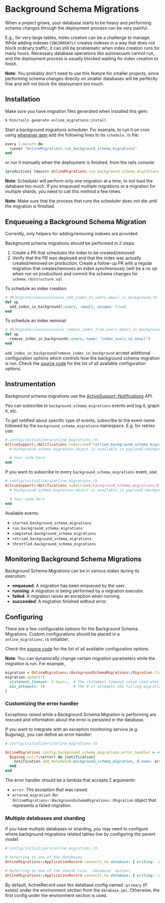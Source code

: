 # Background Schema Migrations

When a project grows, your database starts to be heavy and performing schema changes through the deployment process can be very painful.

E.g., for very large tables, index creation can be a challenge to manage. While adding indexes `CONCURRENTLY` creates indexes in a way that does not block ordinary traffic, it can still be problematic when index creation runs for many hours. Necessary database operations like autovacuum cannot run, and the deployment process is usually blocked waiting for index creation to finish.

**Note**: You probably don't need to use this feature for smaller projects, since performing schema changes directly on smaller databases will be perfectly fine and will not block the deployment too much.

## Installation

Make sure you have migration files generated when installed this gem:

```sh
$ bin/rails generate online_migrations:install
```

Start a background migrations scheduler. For example, to run it on cron using [whenever gem](https://github.com/javan/whenever) add the following lines to its `schedule.rb` file:

```ruby
every 1.minute do
  runner "OnlineMigrations.run_background_schema_migrations"
end
```

or run it manually when the deployment is finished, from the rails console:

```rb
[production] (main)> OnlineMigrations.run_background_schema_migrations
```

**Note**: Scheduler will perform only one migration at a time, to not load the database too much. If you enqueued multiple migrations or a migration for multiple shards, you need to call this method a few times.

**Note**: Make sure that the process that runs the scheduler does not die until the migration is finished.

## Enqueueing a Background Schema Migration

Currently, only helpers for adding/removing indexes are provided.

Background schema migrations should be performed in 2 steps:

1. Create a PR that schedules the index to be created/removed
2. Verify that the PR was deployed and that the index was actually created/removed on production.
  Create a follow-up PR with a regular migration that creates/removes an index synchronously (will be a no op when run on production) and commit the schema changes for `schema.rb`/`structure.sql`

To schedule an index creation:

```ruby
# db/migrate/xxxxxxxxxxxxxx_add_index_to_users_email_in_background.rb
def up
  add_index_in_background(:users, :email, unique: true)
end
```

To schedule an index removal:

```ruby
# db/migrate/xxxxxxxxxxxxxx_remove_index_from_users_email_in_background.rb
def up
  remove_index_in_background(:users, name: "index_users_on_email")
end
```

`add_index_in_background`/`remove_index_in_background` accept additional configuration options which controls how the background schema migration is run. Check the [source code](https://github.com/fatkodima/online_migrations/blob/master/lib/online_migrations/background_schema_migrations/migration_helpers.rb) for the list of all available configuration options.

## Instrumentation

Background schema migrations use the [ActiveSupport::Notifications](http://api.rubyonrails.org/classes/ActiveSupport/Notifications.html) API.

You can subscribe to `background_schema_migrations` events and log it, graph it, etc.

To get notified about specific type of events, subscribe to the event name followed by the `background_schema_migrations` namespace. E.g. for retries use:

```ruby
# config/initializers/online_migrations.rb
ActiveSupport::Notifications.subscribe("retried.background_schema_migrations") do |name, start, finish, id, payload|
  # background schema migration object is available in payload[:background_schema_migration]

  # Your code here
end
```

If you want to subscribe to every `background_schema_migrations` event, use:

```ruby
# config/initializers/online_migrations.rb
ActiveSupport::Notifications.subscribe(/background_schema_migrations/) do |name, start, finish, id, payload|
  # background schema migration object is available in payload[:background_schema_migration]

  # Your code here
end
```

Available events:

* `started.background_schema_migrations`
* `run.background_schema_migrations`
* `completed.background_schema_migrations`
* `retried.background_schema_migrations`
* `throttled.background_schema_migrations`

## Monitoring Background Schema Migrations

Background Schema Migrations can be in various states during its execution:

* **enqueued**: A migration has been enqueued by the user.
* **running**: A migration is being performed by a migration executor.
* **failed**: A migration raises an exception when running.
* **succeeded**: A migration finished without error.

## Configuring

There are a few configurable options for the Background Schema Migrations. Custom configurations should be placed in a `online_migrations.rb` initializer.

Check the [source code](https://github.com/fatkodima/online_migrations/blob/master/lib/online_migrations/background_schema_migrations/config.rb) for the list of all available configuration options.

**Note**: You can dynamically change certain migration parameters while the migration is run.
For example,
```ruby
migration = OnlineMigrations::BackgroundSchemaMigrations::Migration.find(id)
migration.update!(
  statement_timeout: 2.hours,  # The statement timeout value used when running the migration
  max_attempts: 10             # The # of attempts the failing migration will be retried
)
```

### Customizing the error handler

Exceptions raised while a Background Schema Migration is performing are rescued and information about the error is persisted in the database.

If you want to integrate with an exception monitoring service (e.g. Bugsnag), you can define an error handler:

```ruby
# config/initializers/online_migrations.rb

OnlineMigrations.config.background_schema_migrations.error_handler = ->(error, errored_migration) do
  Bugsnag.notify(error) do |notification|
    notification.add_metadata(:background_schema_migration, { name: errored_migration.name })
  end
end
```

The error handler should be a lambda that accepts 2 arguments:

* `error`: The exception that was raised.
* `errored_migration`: An `OnlineMigrations::BackgroundSchemaMigrations::Migration` object that represents a failed migration.

### Multiple databases and sharding

If you have multiple databases or sharding, you may need to configure where background migrations related tables live
by configuring the parent model:

```ruby
# config/initializers/online_migrations.rb

# Referring to one of the databases
OnlineMigrations::ApplicationRecord.connects_to database: { writing: :animals }

# Referring to one of the shards (via `:database` option)
OnlineMigrations::ApplicationRecord.connects_to database: { writing: :shard_one }
```

By default, ActiveRecord uses the database config named `:primary` (if exists) under the environment section from the `database.yml`.
Otherwise, the first config under the environment section is used.
